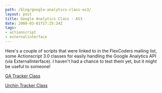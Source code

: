 ```yaml
---
path: /blog/google-analytics-class-as3/
layout: post
title: Google Analytics Class - AS3
date: 2008-03-01T17:25:24Z
tags:
- actionscript
- externalinterface
---
```


Here's a couple of scripts that were linked to in the FlexCoders mailing list, some Actionscript 3.0 classes for easily handling  the Google Analytics API (via ExternalInterface).  I haven't had a chance to test them yet, but it might be useful to someone!

<a title="Open link in a new window" href="http://underground-bunker.com/transfer/gaTracker.as" target="_blank">GA Tracker Class</a>

<a title="Open link in a new window" href="http://underground-bunker.com/transfer/urchinTracker.as" target="_blank">Urchin Tracker Class</a>